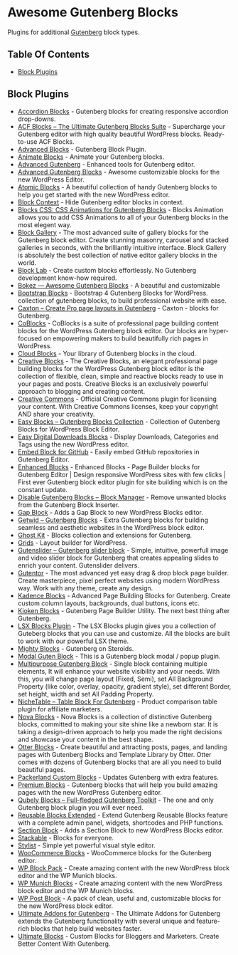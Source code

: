 # Awesome Gutenberg Blocks
Plugins for additional [Gutenberg](https://wordpress.org/gutenberg/) block types.

## Table Of Contents
* [Block Plugins](#block-plugins)

## Block Plugins
* [Accordion Blocks](https://wordpress.org/plugins/accordion-blocks/) - Gutenberg blocks for creating responsive accordion drop-downs.
* [ACF Blocks – The Ultimate Gutenberg Blocks Suite](https://wordpress.org/plugins/acf-blocks/) - Supercharge your Gutenberg editor with high quality beautiful WordPress blocks. Ready-to-use ACF Blocks.
* [Advanced Blocks](https://wordpress.org/plugins/advanced-blocks/) - Gutenberg Block Plugin.
* [Animate Blocks](https://wordpress.org/plugins/animate-blocks/) - Animate your Gutenberg blocks.
* [Advanced Gutenberg](https://wordpress.org/plugins/advanced-gutenberg/) - Enhanced tools for Gutenberg editor.
* [Advanced Gutenberg Blocks](https://wordpress.org/plugins/advanced-gutenberg-blocks/) - Awesome customizable blocks for the new WordPress Editor.
* [Atomic Blocks](https://wordpress.org/plugins/atomic-blocks/) - A beautiful collection of handy Gutenberg blocks to help you get started with the new WordPress editor.
* [Block Context](https://wordpress.org/plugins/block-context/) - Hide Gutenberg editor blocks in context.
* [Blocks CSS: CSS Animations for Gutenberg Blocks](https://wordpress.org/plugins/blocks-animation/) - Blocks Animation allows you to add CSS Animations to all of your Gutenberg blocks in the most elegent way.
* [Block Gallery](https://wordpress.org/plugins/block-gallery/) - The most advanced suite of gallery blocks for the Gutenberg block editor. Create stunning masonry, carousel and stacked galleries in seconds, with the brilliantly intuitive interface. Block Gallery is absolutely the best collection of native editor gallery blocks in the world.
* [Block Lab](https://wordpress.org/plugins/block-lab/) - Create custom blocks effortlessly. No Gutenberg development know-how required.
* [Bokez — Awesome Gutenberg Blocks](https://wordpress.org/plugins/bokez-awesome-gutenberg-blocks/) - A beautiful and customizable 
* [Bootstrap Blocks](https://wordpress.org/plugins/wp-bootstrap-blocks/) - Bootstrap 4 Gutenberg Blocks for WordPress.
collection of gutenberg blocks, to build professional website with ease.
* [Caxton – Create Pro page layouts in Gutenberg](https://wordpress.org/plugins/caxton/) - Caxton - blocks for Gutenberg.
* [CoBlocks](https://wordpress.org/plugins/coblocks/) - CoBlocks is a suite of professional page building content blocks for the WordPress Gutenberg block editor. Our blocks are hyper-focused on empowering makers to build beautifully rich pages in WordPress.
* [Cloud Blocks](https://wordpress.org/plugins/cloud-blocks/) - Your library of Gutenberg blocks in the cloud.
* [Creative Blocks](https://wordpress.org/plugins/creative-blocks/) - The Creative Blocks, an elegant professional page building blocks for the WordPress Gutenberg block editor is the collection of flexible, clean, simple and reactive blocks ready to use in your pages and posts. Creative Blocks is an exclusively powerful approach to blogging and creating content.
* [Creative Commons](https://wordpress.org/plugins/creative-commons/) - Official Creative Commons plugin for licensing your content. With Creative Commons licenses, keep your copyright AND share your creativity.
* [Easy Blocks – Gutenberg Blocks Collection](https://wordpress.org/plugins/easy-blocks/) - Collection of Gutenberg Blocks for WordPress Block Editor.
* [Easy Digital Downloads Blocks](https://wordpress.org/plugins/edd-blocks) - Display Downloads, Categories and Tags using the new WordPress editor.
* [Embed Block for GitHub](https://wordpress.org/plugins/embed-block-for-github/) - Easily embed GitHub repositories in Gutenberg Editor.
* [Enhanced Blocks](https://wordpress.org/plugins/enhanced-blocks/) - Enhanced Blocks - Page Builder blocks for Gutenberg Editor | Design responsive WordPress sites with few clicks | First ever Gutenberg block editor plugin for site building which is on the constant update.
* [Disable Gutenberg Blocks – Block Manager](https://wordpress.org/plugins/disable-gutenberg-blocks/) - Remove unwanted blocks from the Gutenberg Block Inserter.
* [Gap Block](https://wordpress.org/plugins/gap-block/) - Adds a Gap Block to new WordPress Blocks editor.
* [Getwid – Gutenberg Blocks](https://wordpress.org/plugins/getwid/) - Extra Gutenberg blocks for building seamless and aesthetic websites in the WordPress block editor.
* [Ghost Kit](https://wordpress.org/plugins/ghostkit/) - Blocks collection and extensions for Gutenberg.
* [Grids](https://wordpress.org/plugins/grids/) - Layout builder for WordPress.
* [Gutenslider – Gutenberg slider block](https://wordpress.org/plugins/gutenslider/) - Simple, intuitive, powerfull image and video slider block for Gutenberg that creates appealing slides to enrich your content. Gutenslider delivers.
* [Gutentor](https://wordpress.org/plugins/gutentor/) - The most advanced yet easy drag & drop block page builder. Create masterpiece, pixel perfect websites using modern WordPress way. Work with any theme, create any design.
* [Kadence Blocks](https://wordpress.org/plugins/kadence-blocks/) - Advanced Page Building Blocks for Gutenberg. Create custom column layouts, backgrounds, dual buttons, icons etc.
* [Kioken Blocks](https://wordpress.org/plugins/kioken-blocks/) - Gutenberg Page Builder Utility. The next best thing after Gutenberg.
* [LSX Blocks Plugin](https://wordpress.org/plugins/lsx-blocks/) -  The LSX Blocks plugin gives you a collection of Guteberg blocks that you can use and customize. All the blocks are built to work with our powerful LSX theme.
* [Mighty Blocks](https://wordpress.org/plugins/mighty-blocks/) -  Gutenberg on Steroids.
* [Modal Guten Block](https://wordpress.org/plugins/modal-block/) -  This is a Gutenberg block modal / popup plugin.
* [Multipurpose Gutenberg Block](https://wordpress.org/plugins/multipurpose-block/) - Single block containing multiple elements, It will enhance your website visibility and your needs. With this, you will change page layout (Fixed, Semi), set All Background Property (like  color, overlay, opacity, gradient style), set different Border, set height, width and set All Padding Property.
* [NicheTable – Table Block For Gutenberg](https://wordpress.org/plugins/nichetable/) - Product comparison table plugin for affiliate marketers.
* [Nova Blocks](https://wordpress.org/plugins/nova-blocks/) - Nova Blocks is a collection of distinctive Gutenberg blocks</strong>, committed to making your site shine like a newborn star. It is taking a design-driven approach to help you made the right decisions and showcase your content in the best shape.
* [Otter Blocks](https://wordpress.org/plugins/otter-blocks/) - Create beautiful and attracting posts, pages, and landing pages with Gutenberg Blocks and Template Library by Otter. Otter comes with dozens of Gutenberg blocks that are all you need to build beautiful pages.
* [Packerland Custom Blocks](https://wordpress.org/plugins/packerland-custom-blocks/) - Updates Gutenberg with extra features.
* [Premium Blocks](https://wordpress.org/plugins/premium-blocks-for-gutenberg/) - Gutenberg blocks that will help you build amazing pages with the new WordPress Gutenberg editor.
* [Qubely Blocks – Full-fledged Gutenberg Toolkit](https://wordpress.org/plugins/qubely/) - The one and only Gutenberg block plugin you will ever need.
* [Reusable Blocks Extended](https://wordpress.org/plugins/reusable-blocks-extended/) - Extend Gutenberg Reusable Blocks feature with a complete admin panel, widgets, shortcodes and PHP functions.
* [Section Block](https://wordpress.org/plugins/section-block/) - Adds a Section Block to new WordPress Blocks editor.
* [Stackable](https://wordpress.org/plugins/stackable-ultimate-gutenberg-blocks/) - Blocks for everyone.
* [Stylist](https://wordpress.org/plugins/stylist/) - Simple yet powerful visual style editor.
* [WooCommerce Blocks](https://wordpress.org/plugins/woo-gutenberg-products-block/) - WooCommerce blocks for the Gutenberg editor.
* [WP Block Pack](https://wordpress.org/plugins/wp-block-pack/) - Create amazing content with the new WordPress block editor and the WP Munich blocks.
* [WP Munich Blocks](https://wordpress.org/plugins/wp-munich-blocks/) - Create amazing content with the new WordPress block editor and the WP Munich blocks.
* [WP Post Block](https://wordpress.org/plugins/wp-post-block/) - A pack of clean, useful and, customizable blocks for the new WordPress block editor.
* [Ultimate Addons for Gutenberg](https://wordpress.org/plugins/ultimate-addons-for-gutenberg/) - The Ultimate Addons for Gutenberg extends the Gutenberg functionality with several unique and feature-rich blocks that help build websites faster.
* [Ultimate Blocks](https://wordpress.org/plugins/ultimate-blocks/) - Custom Blocks for Bloggers and Marketers. Create Better Content With Gutenberg.
